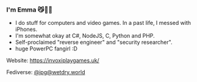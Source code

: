 ### I'm Emma 😼🏳️‍⚧️

* I do stuff for computers and video games. In a past life, I messed with iPhones.
* I'm somewhat okay at C#, NodeJS, C, Python and PHP.
* Self-proclaimed "reverse engineer" and "security researcher".
* huge PowerPC fangirl :D

Website: https://invoxiplaygames.uk/

Fediverse: [@ipg@wetdry.world](https://wetdry.world/@ipg)

